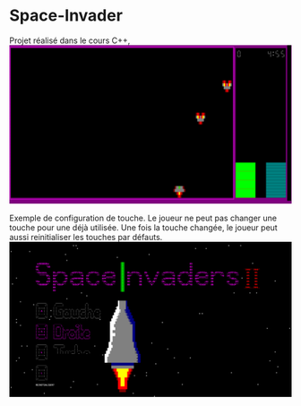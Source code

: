 # Space-Invader
Projet réalisé dans le cours C++, 
![enter image description here](Images/gameplay1.png)

Exemple de configuration de touche. Le joueur ne peut pas changer une touche pour une déjà utilisée. Une fois la touche changée, le joueur peut aussi reinitialiser les touches par défauts.
![enter image description here](Images/input.gif)